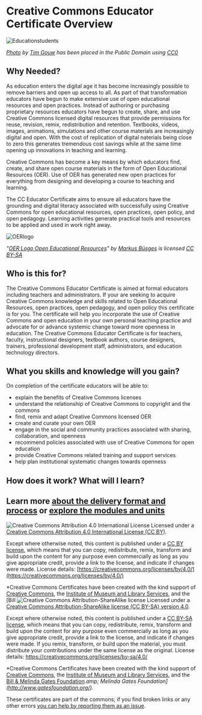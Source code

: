 # Creative Commons Educator Certificate Overview

![Educationstudents](https://github.com/creativecommons/cc-cert-edu/blob/master/images/educationstudents.jpg)

*[Photo](https://unsplash.com/@punttim?photo=NSFG5sJYZgQ) by [Tim Gouw](https://unsplash.com/@punttim) has been placed in the Public Domain using [CC0](https://creativecommons.org/publicdomain/zero/1.0/)*

## Why Needed?
As education enters the digital age it has become increasingly possible to remove barriers and open up access to all. As part of that transformation educators have begun to make extensive use of open educational resources and open practices. Instead of authoring or purchasing proprietary resources educators have begun to create, share, and use Creative Commons licensed digital resources that provide permissions for reuse, revision, remix, redistribution and retention. Textbooks, videos, images, animations, simulations and other course materials are increasingly digital and open. With the cost of replication of digital naterials being close to zero this generates tremendous cost savings while at the same time opening up innovations in teaching and learning.  

Creative Commons has become a key means by which educators find, create, and share open course materials in the form of Open Educational Resources (OER). Use of OER has generated new open practices for everything from designing and developing a course to teaching and learning. 

The CC Educator Certificate aims to ensure all educators have the grounding and digital literacy associated with successfully using Creative Commons for open educational resources, open practices, open policy, and open pedagogy. Learning activities generate practical tools and resources to be applied and used in work right away. 

![OERlogo](https://github.com/creativecommons/cc-cert-edu/blob/master/images/OERlogo.png)

*"[OER Logo Open Educational Resources](https://commons.wikimedia.org/wiki/File:OER_Logo_Open_Educational_Resources.png#/media/File:OER_Logo_Open_Educational_Resources.png)" by [Markus Büsges](https://commons.wikimedia.org/w/index.php?title=Markus_B%C3%BCsges_(leomaria_design)_f%C3%BCr_Wikimedia_Deutschland_e._V.&action=edit&redlink=1) is licensed [CC BY-SA](http://creativecommons.org/licenses/by-sa/4.0)*

## Who is this for?

The Creative Commons Educator Certificate is aimed at formal educators including teachers and administrators. If your are seeking to acquire Creative Commons knowledge and skills related to Open Educational Resources, open practices, open pedagogy, and open policy this certificate is for you. The certificate will help you incorporate the use of Creative Commons and open education in your own personal teaching practice and advocate for or advance systemic change toward more openness in education. The Creative Commons Educator Certificate is for teachers, faculty, instructional designers, textbook authors, course designers, trainers, professional development staff, administrators, and education technology directors.

## What you skills and knowledge will you gain?

On completion of the certificate educators will be able to:

* explain the benefits of Creative Commons licenses
* understand the relationship of Creative Commons to copyright and the commons
* find, remix and adapt Creative Commons licensed OER
* create and curate your own OER 
* engage in the social and community practices associated with sharing, collaboration, and openness
* recommend policies associated with use of Creative Commons for open education
* provide Creative Commons related training and support services
* help plan institutional systematic changes towards openness

## How does it work? What will I learn?

Learn more [about the delivery format and process](../details/index.md) or [explore the modules and units](../contents/index.md)
----

![Creative Commons Attribution 4.0 International License](https://github.com/creativecommons/cc-cert-core/blob/master/images/cc-by-88x31.png "CC BY")
Licensed under a [Creative Commons Attribution 4.0 International License (CC BY)](https://creativecommons.org/licenses/by/4.0/).

Except where otherwise noted, this content is published under a [CC BY license](https://creativecommons.org/licenses/by/4.0/), which means that you can copy, redistribute, remix, transform and build upon the content for any purpose even commercially as long as you give appropriate credit, provide a link to the license, and indicate if changes were made. License details: [https://creativecommons.org/licenses/by/4.0/](https://creativecommons.org/licenses/by/4.0/)

*Creative Commons Certificates have been created with the kind support of [Creative Commons](http://creativecommons.org/), the [Institute of Museum and Library Services](https://www.imls.gov/), and the [Bill ![Creative Commons Attribution-ShareAlike license](https://github.com/creativecommons/cc-cert-edu/blob/master/images/cc-by-sa-88x31.png "CC BY-SA")
Licensed under a [Creative Commons Attribution-ShareAlike license (CC BY-SA) version 4.0](https://creativecommons.org/licenses/by-sa/4.0/).

Except where otherwise noted, this content is published under a [CC BY-SA license](https://creativecommons.org/licenses/by-sa/4.0/), which means that you can copy, redistribute, remix, transform and build upon the content for any purpose even commercially as long as you give appropriate credit, provide a link to the license, and indicate if changes were made. If you remix, transform, or build upon the material, you must distribute your contributions under the same license as the original.
License details: https://creativecommons.org/licenses/by-sa/4.0/

*Creative Commons Certificates have been created with the kind support of [Creative Commons](http://creativecommons.org/), the [Institute of Museum and Library Services](https://www.imls.gov/), and the [Bill &amp; Melinda Gates Foundation](http://www.gatesfoundation.org/).*amp; Melinda Gates Foundation](http://www.gatesfoundation.org/).*

These certificates are part of the commons; if you find broken links or any other errors  [you can help by reporting them as an issue](https://github.com/creativecommons/cc-cert-edu/issues).
